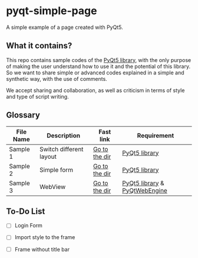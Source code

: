 # pyqt-simple-page

A simple example of a page created with PyQt5.

## What it contains?
This repo contains sample codes of the [PyQt5 library](https://pypi.org/project/PyQt5/), with the only purpose of making the user understand how to use it and the potential of this library.
So we want to share simple or advanced codes explained in a simple and synthetic way, with the use of comments.

We accept sharing and collaboration, as well as criticism in terms of style and type of script writing.

## Glossary

| File Name      | Description | Fast link | Requirement |
| ----------- | ----------- | ----------- | ----------- |
| Sample 1      | Switch different layout | [Go to the dir](https://github.com/OnlyMemole/pyqt-simple-page/tree/main/Sample%201) | [PyQt5 library](https://pypi.org/project/PyQt5/) |
| Sample 2      | Simple form | [Go to the dir](https://github.com/OnlyMemole/pyqt-simple-page/tree/main/Sample%202) | [PyQt5 library](https://pypi.org/project/PyQt5/) |
| Sample 3      | WebView | [Go to the dir](https://github.com/OnlyMemole/pyqt-simple-page/tree/main/Sample%203) | [PyQt5 library](https://pypi.org/project/PyQt5/) & [PyQtWebEngine](https://pypi.org/project/PyQtWebEngine/) |

## To-Do List

- [ ] Login Form
- [ ] Import style to the frame
- [ ] Frame without title bar



